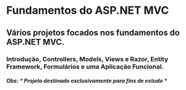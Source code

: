 # Fundamentos do ASP.NET MVC

## Vários projetos focados nos fundamentos do ASP.NET MVC.

### Introdução, Controllers, Models, Views e Razor, Entity Framework, Formulários e uma Aplicação Funcional.

##### Obs: * Projeto destinado exclusivamente para fins de estudo *
